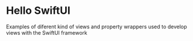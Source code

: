 # Hello SwiftUI
Examples of diferent kind of views and property wrappers used to develop views with the SwiftUI framework
